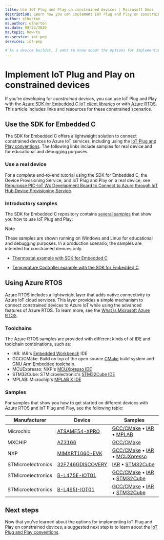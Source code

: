 ```yaml
---
title: Use IoT Plug and Play on constrained devices | Microsoft Docs
description: Learn how you can implement IoT Plug and Play on constrained devices using either the SDK for Embedded C or Azure RTOS.
author: elhorton
ms.author: elhorton
ms.date: 09/23/2020
ms.topic: how-to
ms.service: iot-pnp
services: iot-pnp

# As a device builder, I want to know about the options for implementing IoT Plug and Play on constrained devices.
---
```


# Implement IoT Plug and Play on constrained devices

If you're developing for *constrained devices*, you can use IoT Plug and Play with the [Azure SDK for Embedded C IoT client libraries](https://aka.ms/embeddedcsdk) or with [Azure RTOS](https://docs.microsoft.com/azure/rtos/overview-rtos). This article includes links and resources for these constrained scenarios.

## Use the SDK for Embedded C

The SDK for Embedded C offers a lightweight solution to connect constrained devices to Azure IoT services, including using the [IoT Plug and Play conventions](concepts-convention.md). The following links include samples for real device and for educational and debugging purposes.

### Use a real device

For a complete end-to-end tutorial using the SDK for Embedded C, the Device Provisioning Service, and IoT Plug and Play on a real device, see [Repurpose PIC-IoT Wx Development Board to Connect to Azure through IoT Hub Device Provisioning Service](https://github.com/Azure-Samples/Microchip-PIC-IoT-Wx).

### Introductory samples

The SDK for Embedded C repository contains [several samples](https://github.com/Azure/azure-sdk-for-c/tree/master/sdk/samples/iot#iot-hub-plug-and-play-sample) that show you how to use IoT Plug and Play:

> [!NOTE]
> These samples are shown running on Windows and Linux for educational and debugging purposes. In a production scenario, the samples are intended for constrained devices only.

- [Thermostat example with SDK for Embedded C](https://github.com/Azure/azure-sdk-for-c/blob/master/sdk/samples/iot/paho_iot_hub_pnp_sample.c)

- [Temperature Controller example with the SDK for Embedded C](https://github.com/Azure/azure-sdk-for-c/blob/master/sdk/samples/iot/paho_iot_hub_pnp_component_sample.c)

## Using Azure RTOS

Azure RTOS includes a lightweight layer that adds native connectivity to Azure IoT cloud services. This layer provides a simple mechanism to connect constrained devices to Azure IoT while using the advanced features of Azure RTOS. To learn more, see the [What is Microsoft Azure RTOS](https://docs.microsoft.com/azure/rtos/overview-rtos).

### Toolchains

The Azure RTOS samples are provided with different kinds of of IDE and toolchain combinations, such as:

- IAR: IAR's [Embedded Workbench](https://www.iar.com/iar-embedded-workbench/) IDE
- GCC/CMake: Build on top of the open source [CMake](https://cmake.org/) build system and [GNU Arm Embedded toolchain](https://developer.arm.com/tools-and-software/open-source-software/developer-tools/gnu-toolchain/gnu-rm).
- MCUExpresso: NXP's [MCUXpresso IDE](https://www.nxp.com/design/software/development-software/mcuxpresso-software-and-tools-/mcuxpresso-integrated-development-environment-ide:MCUXpresso-IDE)
- STM32Cube: STMicroelectronic's [STM32Cube IDE](https://www.st.com/en/development-tools/stm32cubeide.html)
- MPLAB: Microchip's [MPLAB X IDE](https://www.microchip.com/mplab/mplab-x-ide)

### Samples

For samples that show you how to get started on different devices with Azure RTOS and IoT Plug and Play, see the following table:

Manufacturer | Device | Samples |
| --- | --- | --- |
| Microchip | [ATSAME54-XPRO](https://www.microchip.com/developmenttools/productdetails/atsame54-xpro) | [GCC/CMake](https://github.com/azure-rtos/getting-started/tree/master/Microchip/ATSAME54-XPRO) • [IAR](https://aka.ms/azrtos-sample/e54-iar) • [MPLAB](https://aka.ms/azrtos-sample/e54-mplab)
| MXCHIP | [AZ3166](https://aka.ms/iot-devkit) | [GCC/CMake](https://github.com/azure-rtos/getting-started/tree/master/MXChip/AZ3166)
| NXP | [MIMXRT1060-EVK](https://www.nxp.com/design/development-boards/i-mx-evaluation-and-development-boards/mimxrt1060-evk-i-mx-rt1060-evaluation-kit:MIMXRT1060-EVK) | [GCC/CMake](https://github.com/azure-rtos/getting-started/tree/master/NXP/MIMXRT1060-EVK) • [IAR](https://aka.ms/azrtos-sample/rt1060-iar) • [MCUXpresso](https://aka.ms/azrtos-sample/rt1060-mcuxpresso)
| STMicroelectronics | [32F746GDISCOVERY](https://www.st.com/en/evaluation-tools/32f746gdiscovery.html) | [IAR](https://aka.ms/azrtos-sample/f746g-iar) • [STM32Cube](https://aka.ms/azrtos-sample/f746g-cubeide)
| STMicroelectronics | [B-L475E-IOT01](https://www.st.com/en/evaluation-tools/b-l475e-iot01a.html) | [GCC/CMake](https://github.com/azure-rtos/getting-started/tree/master/STMicroelectronics/STM32L4_L4%2B) • [IAR](https://aka.ms/azrtos-sample/l4s5-iar) • [STM32Cube](https://aka.ms/azrtos-sample/l4s5-cubeide)
| STMicroelectronics | [B-L4S5I-IOT01](https://www.st.com/en/evaluation-tools/b-l4s5i-iot01a.html) | [GCC/CMake](https://github.com/azure-rtos/getting-started/tree/master/STMicroelectronics/STM32L4_L4%2B) • [IAR](https://aka.ms/azrtos-sample/l4s5-iar) • [STM32Cube](https://aka.ms/azrtos-sample/l4s5-cubeide)

## Next steps

Now that you've learned about the options for implementing IoT Plug and Play on constrained devices, a suggested next step is to learn about the [IoT Plug and Play conventions](concepts-convention.md).